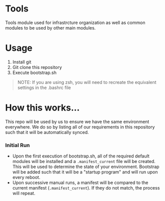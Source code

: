 # Tools

Tools module used for infrastrcture organization as well as common modules to be used by other main modules.

# Usage
1) Install git
2) Git clone this repository
3) Execute bootstrap.sh

> NOTE: If you are using zsh, you will need to recreate the equivalent settings in the .bashrc file

# How this works...
This repo will be used by us to ensure we have the same environment everywhere. We do so by listing all of our requirements in this repository such that it will be automatically synced.

### Initial Run
- Upon the first execution of bootstrap.sh, all of the required default modules will be installed and a `.manifest_current` file will be created. This will be used to determine the state of your environment. Bootstrap will be added such that it will be a "startup program" and will run upon every reboot.
- Upon successive manual runs, a manifest will be compared to the current manifest (`.manifest_current`). If they do not match, the process will repeat.
